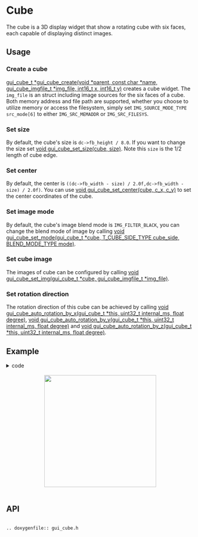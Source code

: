 # Cube

The cube is a 3D display widget that show a rotating cube with six faces, each capable of displaying distinct images.

## Usage
### Create a cube
[gui_cube_t *gui_cube_create(void *parent,  const char *name, gui_cube_imgfile_t *img_file, int16_t x, int16_t y)](#gui_cube_create) creates a cube widget. The `img_file` is an struct including image sources for the six faces of a cube. Both memory address and file path are supported, whether you choose to utilize memory or access the filesystem, simply set `IMG_SOURCE_MODE_TYPE src_mode[6]` to either `IMG_SRC_MEMADDR` or `IMG_SRC_FILESYS`.

### Set size
By default, the cube's size is `dc->fb_height / 8.0`. If you want to change the size set [void gui_cube_set_size(cube, size)](#gui_cube_set_size). Note this `size` is the 1/2 length of cube edge.

### Set center
By default, the center is `((dc->fb_width - size) / 2.0f,dc->fb_width - size) / 2.0f)`. You can use [void gui_cube_set_center(cube, c_x, c_y)](#gui_cube_set_center) to set the center coordinates of the cube.

### Set image mode
By default, the cube's image blend mode is `IMG_FILTER_BLACK`, you can change the blend mode of image by calling [void gui_cube_set_mode(gui_cube_t *cube, T_CUBE_SIDE_TYPE cube_side, BLEND_MODE_TYPE mode)](#gui_cube_set_mode).

### Set cube image
The images of cube can be configured by calling [void gui_cube_set_img(gui_cube_t *cube, gui_cube_imgfile_t *img_file)](#gui_cube_set_img).

### Set rotation direction
The rotation direction of this cube can be achieved by calling [void gui_cube_auto_rotation_by_x(gui_cube_t *this, uint32_t internal_ms, float degree)](#gui_cube_auto_rotation_by_x), [void gui_cube_auto_rotation_by_y(gui_cube_t *this, uint32_t internal_ms, float degree)](#gui_cube_auto_rotation_by_y) and [void gui_cube_auto_rotation_by_z(gui_cube_t *this, uint32_t internal_ms, float degree)](#gui_cube_auto_rotation_by_z).


## Example

<details> <summary>code</summary>

```c
#include <gui_obj.h>
#include "gui_cube.h"
#include "root_image_hongkong/ui_resource.h"

void page_tb_cube(void *parent)
{
    gui_cube_imgfile_t imgfile =
    {
        .src_mode[0] = IMG_SRC_MEMADDR, .src_mode[1] = IMG_SRC_MEMADDR, .src_mode[2] = IMG_SRC_MEMADDR,
        .src_mode[3] = IMG_SRC_MEMADDR, .src_mode[4] = IMG_SRC_MEMADDR, .src_mode[5] = IMG_SRC_MEMADDR,
        .data_addr.data_addr_front = ACTIVITY_BIN,
        .data_addr.data_addr_back = WEATHER_BIN,
        .data_addr.data_addr_up =  HEARTRATE_BIN,
        .data_addr.data_addr_down = CLOCKN_BIN,
        .data_addr.data_addr_left = MUSIC_BIN,
        .data_addr.data_addr_right = QUICKCARD_BIN
    };
    // gui_cube_imgfile_t imgfile =
    // {
    //     .src_mode[0] = IMG_SRC_FILESYS, .src_mode[1] = IMG_SRC_FILESYS, .src_mode[2] = IMG_SRC_FILESYS,
    //     .src_mode[3] = IMG_SRC_FILESYS, .src_mode[4] = IMG_SRC_FILESYS, .src_mode[5] = IMG_SRC_FILESYS,
    //     .img_path.img_path_front = "Activity.bin",
    //     .img_path.img_path_back = "Weather.bin",
    //     .img_path.img_path_up = "HeartRate.bin",
    //     .img_path.img_path_down = "Clockn.bin",
    //     .img_path.img_path_left = "Music.bin",
    //     .img_path.img_path_right = "QuickCard.bin"
    // };
    gui_cube_t *cube4 = gui_cube_create(parent, "cube", &imgfile, 0, 0);
    gui_cube_auto_rotation_by_y(cube4, 100, 5.5f);
    gui_cube_set_mode(cube4, CUBE_SIDE_DOWN, IMG_SRC_OVER_MODE);
    gui_cube_set_size(cube4, 100);
    gui_cube_set_center(cube4, 200, 200);
}
```
</details>
<br/>
<div style="text-align: center"><img width= "300" src="https://docs.realmcu.com/HoneyGUI/image/widgets/cube.gif"></div>
<br/>

## API

```eval_rst

.. doxygenfile:: gui_cube.h

```
